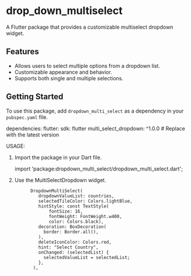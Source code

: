 # drop_down_multiselect


A Flutter package that provides a customizable multiselect dropdown widget.


## Features

- Allows users to select multiple options from a dropdown list.
- Customizable appearance and behavior.
- Supports both single and multiple selections.

## Getting Started

To use this package, add `dropdown_multi_select` as a dependency in your `pubspec.yaml` file.

dependencies:
  flutter:
    sdk: flutter
  multi_select_dropdown: ^1.0.0 # Replace with the latest version

USAGE:

1. Import the package in your Dart file.

    import 'package:dropdown_multi_select/dropdown_multi_select.dart';

2. Use the MultiSelectDropdown widget.

             DropdownMultiSelect(
                dropdownValueList: countries,
                selectedTileColor: Colors.lightBlue,
                hintStyle: const TextStyle(
                    fontSize: 16,
                    fontWeight: FontWeight.w400,
                    color: Colors.black),
                decoration: BoxDecoration(
                  border: Border.all(),
                ),
                deleteIconColor: Colors.red,
                hint: "Select Country",
                onChanged: (selectedList) {
                  selectedValueList = selectedList;
                },
              ),

   

